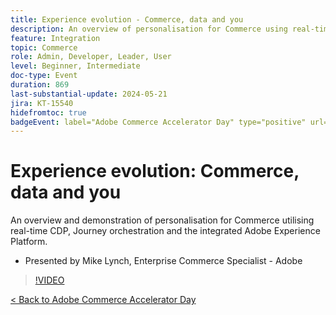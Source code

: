 ```yaml
---
title: Experience evolution - Commerce, data and you
description: An overview of personalisation for Commerce using real-time CDP, Journey orchestration and the integrated Adobe Experience Platform. 
feature: Integration
topic: Commerce
role: Admin, Developer, Leader, User
level: Beginner, Intermediate
doc-type: Event
duration: 869
last-substantial-update: 2024-05-21
jira: KT-15540
hidefromtoc: true
badgeEvent: label="Adobe Commerce Accelerator Day" type="positive" url="https://experienceleague.adobe.com/en/docs/events/apac-commerce-recordings/2024/overview" 
---
```


# Experience evolution: Commerce, data and you

An overview and demonstration of personalisation for Commerce utilising real-time CDP, Journey orchestration and the integrated Adobe Experience Platform. 

+ Presented by Mike Lynch, Enterprise Commerce Specialist - Adobe

>[!VIDEO](https://video.tv.adobe.com/v/3429266/?learn=on)

[< Back to Adobe Commerce Accelerator Day](./overview.md)